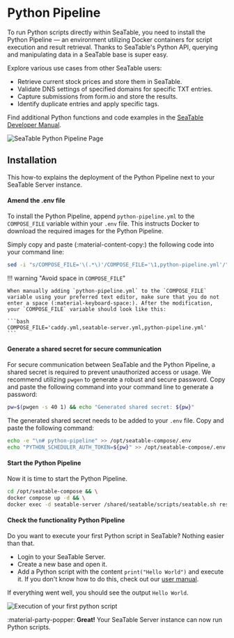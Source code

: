 # Python Pipeline

To run Python scripts directly within SeaTable, you need to install the Python Pipeline — an environment utilizing Docker containers for script execution and result retrieval. Thanks to SeaTable's Python API, querying and manipulating data in a SeaTable base is super easy.

Explore various use cases from other SeaTable users:

- Retrieve current stock prices and store them in SeaTable.
- Validate DNS settings of specified domains for specific TXT entries.
- Capture submissions from form.io and store the results.
- Identify duplicate entries and apply specific tags.

Find additional Python functions and code examples in the [SeaTable Developer Manual](https://developer.seatable.io).

![SeaTable Python Pipeline Page](../../assets/images/screenshot_python_script_execution.png)

## Installation

This how-to explains the deployment of the Python Pipeline next to your SeaTable Server instance.

#### Amend the .env file

To install the Python Pipeline, append `python-pipeline.yml` to the `COMPOSE_FILE` variable within your `.env` file. This instructs Docker to download the required images for the Python Pipeline.

Simply copy and paste (:material-content-copy:) the following code into your command line:

```bash
sed -i "s/COMPOSE_FILE='\(.*\)'/COMPOSE_FILE='\1,python-pipeline.yml'/" /opt/seatable-compose/.env
```

!!! warning "Avoid space in `COMPOSE_FILE`"

    When manually adding `python-pipeline.yml` to the `COMPOSE_FILE` variable using your preferred text editor, make sure that you do not enter a space (:material-keyboard-space:). After the modification, your `COMPOSE_FILE` variable should look like this:

    ```bash
    COMPOSE_FILE='caddy.yml,seatable-server.yml,python-pipeline.yml'
    ```

#### Generate a shared secret for secure communication

For secure communication between SeaTable and the Python Pipeline, a shared secret is required to prevent unauthorized access or usage. We recommend utilizing `pwgen` to generate a robust and secure password. Copy and paste the following command into your command line to generate a password:

```bash
pw=$(pwgen -s 40 1) && echo "Generated shared secret: ${pw}"
```

The generated shared secret needs to be added to your `.env` file. Copy and paste the following command:

```bash
echo -e "\n# python-pipeline" >> /opt/seatable-compose/.env
echo "PYTHON_SCHEDULER_AUTH_TOKEN=${pw}" >> /opt/seatable-compose/.env
```

#### Start the Python Pipeline

Now it is time to start the Python Pipeline.

```bash
cd /opt/seatable-compose && \
docker compose up -d && \
docker exec -d seatable-server /shared/seatable/scripts/seatable.sh restart
```

#### Check the functionality Python Pipeline

Do you want to execute your first Python script in SeaTable? Nothing easier than that.

- Login to your SeaTable Server.
- Create a new base and open it.
- Add a Python script with the content `print("Hello World")` and execute it. If you don't know how to do this, check out our [user manual](https://seatable.io/docs/javascript-python/anlegen-und-loeschen-eines-skriptes/?lang=auto).

If everything went well, you should see the output `Hello World`.

![Execution of your first python script](../../assets/images/screenshot_first_python_script.png)

:material-party-popper: **Great!** Your SeaTable Server instance can now run Python scripts.
